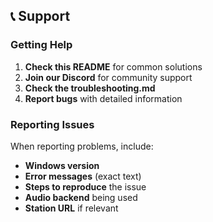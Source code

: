 ## 📞 Support

### Getting Help

1. **Check this README** for common solutions
2. **Join our Discord** for community support
3. **Check the troubleshooting.md** 
4. **Report bugs** with detailed information



### Reporting Issues

When reporting problems, include:
- **Windows version**
- **Error messages** (exact text)
- **Steps to reproduce** the issue
- **Audio backend** being used
- **Station URL** if relevant
